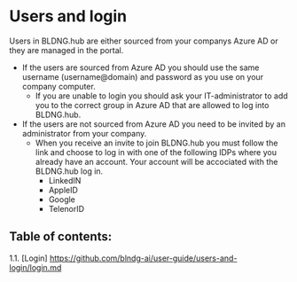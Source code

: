 # Users and login

Users in BLDNG.hub are either sourced from your companys Azure AD or they are managed in the portal. 

* If the users are sourced from Azure AD you should use the same username (username@domain) and password as you use on your company computer.
    * If you are unable to login you should ask your IT-administrator to add you to the correct group in Azure AD that are allowed to log into BLDNG.hub.
* If the users are not sourced from Azure AD you need to be invited by an administrator from your company.
    * When you receive an invite to join BLDNG.hub you must follow the link and choose to log in with one of the following IDPs where you already have an account. Your account will be accociated with the BLDNG.hub log in.
        * LinkedIN
        * AppleID
        * Google
        * TelenorID

## Table of contents:

1.1. [Login] https://github.com/blndg-ai/user-guide/users-and-login/login.md